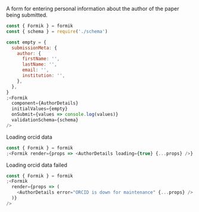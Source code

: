 A form for entering personal information about the author of the paper being
submitted.

```js
const { Formik } = formik
const { schema } = require('./schema')

const empty = {
  submissionMeta: {
    author: {
      firstName: '',
      lastName: '',
      email: '',
      institution: '',
    },
  },
}
;<Formik
  component={AuthorDetails}
  initialValues={empty}
  onSubmit={values => console.log(values)}
  validationSchema={schema}
/>
```

Loading orcid data

```js
const { Formik } = formik
;<Formik render={props => <AuthorDetails loading={true} {...props} />} />
```

Loading orcid data failed

```js
const { Formik } = formik
;<Formik
  render={props => (
    <AuthorDetails error="ORCID is down for maintenance" {...props} />
  )}
/>
```
